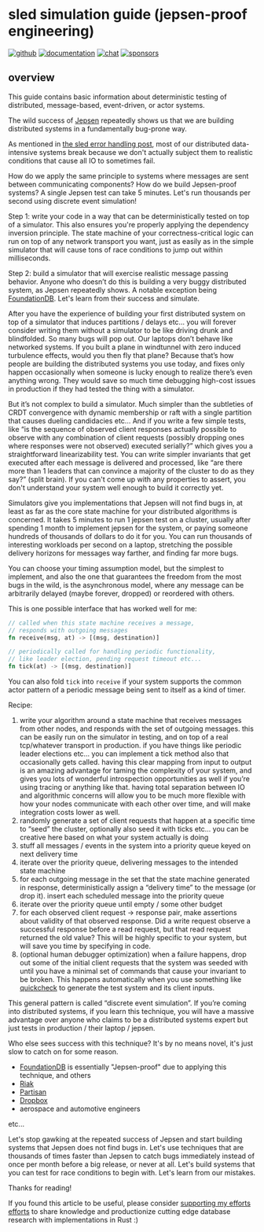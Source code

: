 # sled simulation guide (jepsen-proof engineering)

[![github](https://img.shields.io/github/stars/spacejam/sled.svg?style=social)](https://github.com/spacejam/sled)
[![documentation](https://docs.rs/sled/badge.svg)](https://docs.rs/sled)
[![chat](https://img.shields.io/discord/509773073294295082.svg?logo=discord)](https://discord.gg/Z6VsXds)
[![sponsors](https://img.shields.io/opencollective/backers/sled)](https://github.com/sponsors/spacejam)

## overview

This guide contains basic information about deterministic testing of distributed, message-based, event-driven, or actor systems.

The wild success of [Jepsen](https://jepsen.io) repeatedly shows us that we are building distributed systems in a fundamentally bug-prone way.

As mentioned in [the sled error handling post](https://sled.rs/errors), most of our distributed data-intensive systems break because we don't actually subject them to realistic conditions that cause all IO to sometimes fail.

How do we apply the same principle to systems where messages are sent between communicating components? How do we build Jepsen-proof systems? A single Jepsen test can take 5 minutes. Let's run thousands per second using discrete event simulation!

Step 1: write your code in a way that can be deterministically tested on top of a simulator. This also ensures you're properly applying the dependency inversion principle. The state machine of your correctness-critical logic can run on top of any network transport you want, just as easily as in the simple simulator that will cause tons of race conditions to jump out within milliseconds.

Step 2: build a simulator that will exercise realistic message passing behavior. Anyone who doesn’t do this is building a very buggy distributed system, as Jepsen repeatedly shows. A notable exception being [FoundationDB](https://www.youtube.com/watch?v=4fFDFbi3toc). Let's learn from their success and simulate.

After you have the experience of building your first distributed system on top of a simulator that induces partitions / delays etc… you will forever consider writing them without a simulator to be like driving drunk and blindfolded. So many bugs will pop out. Our laptops don’t behave like networked systems. If you built a plane in windtunnel with zero induced turbulence effects, would you then fly that plane? Because that’s how people are building the distributed systems you use today, and fixes only happen occasionally when someone is lucky enough to realize there’s even anything wrong. They would save so much time debugging high-cost issues in production if they had tested the thing with a simulator.

But it’s not complex to build a simulator. Much simpler than the subtleties of CRDT convergence with dynamic membership or raft with a single partition that causes dueling candidacies etc… And if you write a few simple tests, like “is the sequence of observed client responses actually possible to observe with any combination of client requests (possibly dropping ones where responses were not observed) executed serially?” which gives you a straightforward linearizability test. You can write simpler invariants that get executed after each message is delivered and processed, like “are there more than 1 leaders that can convince a majority of the cluster to do as they say?” (split brain). If you can't come up with any properties to assert, you don't understand your system well enough to build it correctly yet.

Simulators give you implementations that Jepsen will not find bugs in, at least as far as the core state machine for your distributed algorithms is concerned. It takes 5 minutes to run 1 jepsen test on a cluster, usually after spending 1 month to implement jepsen for the system, or paying someone hundreds of thousands of dollars to do it for you. You can run thousands of interesting workloads per second on a laptop, stretching the possible delivery horizons for messages way farther, and finding far more bugs.

You can choose your timing assumption model, but the simplest to implement, and also the one that guarantees the freedom from the most bugs in the wild, is the asynchronous model, where any message can be arbitrarily delayed (maybe forever, dropped) or reordered with others.

This is one possible interface that has worked well for me:

```rust
// called when this state machine receives a message,
// responds with outgoing messages
fn receive(msg, at) -> [(msg, destination)]

// periodically called for handling periodic functionality,
// like leader election, pending request timeout etc...
fn tick(at) -> [(msg, destination)]
```

You can also fold `tick` into `receive` if your system supports the common actor pattern of a periodic message being sent to itself as a kind of timer.

Recipe:

1. write your algorithm around a state machine that receives messages from other nodes, and responds with the set of outgoing messages. this can be easily run on the simulator in testing, and on top of a real tcp/whatever transport in production. if you have things like periodic leader elections etc… you can implement a tick method also that occasionally gets called. having this clear mapping from input to output is an amazing advantage for taming the complexity of your system, and gives you lots of wonderful introspection opportunities as well if you’re using tracing or anything like that. having total separation between IO and algorithmic concerns will allow you to be much more flexible with how your nodes communicate with each other over time, and will make integration costs lower as well.
1. randomly generate a set of client requests that happen at a specific time to “seed” the cluster, optionally also seed it with ticks etc… you can be creative here based on what your system actually is doing
1. stuff all messages / events in the system into a priority queue keyed on next delivery time
1. iterate over the priority queue, delivering messages to the intended state machine
1. for each outgoing message in the set that the state machine generated in response, deterministically assign a “delivery time” to the message (or drop it). insert each scheduled message into the priority queue
1. iterate over the priority queue until empty / some other budget
1. for each observed client request -> response pair, make assertions about validity of that observed response. Did a write request observe a successful response before a read request, but that read request returned the old value? This will be highly specific to your system, but will save you time by specifying in code.
1. (optional human debugger optimization) when a failure happens, drop out some of the initial client requests that the system was seeded with until you have a minimal set of commands that cause your invariant to be broken. This happens automatically when you use something like [quickcheck](https://docs.rs/quickcheck) to generate the test system and its client inputs.

This general pattern is called “discrete event simulation”. If you’re coming into distributed systems, if you learn this technique, you will have a massive advantage over anyone who claims to be a distributed systems expert but just tests in production / their laptop / jepsen.

Who else sees success with this technique? It's by no means novel, it's just slow to catch on for some reason.

* [FoundationDB](https://www.youtube.com/watch?v=4fFDFbi3toc) is essentially "Jepsen-proof" due to applying this technique, and others
* [Riak](https://speakerdeck.com/jtuple/hansei-property-based-development-of-concurrent-systems)
* [Partisan](https://dl.acm.org/doi/pdf/10.1145/3231104.3231106?download=true)
* [Dropbox](https://dropbox.tech/infrastructure/-testing-our-new-sync-engine)
* aerospace and automotive engineers

etc...

Let's stop gawking at the repeated success of Jepsen and start building systems that Jepsen does not find bugs in. Let's use techniques that are thousands of times faster than Jepsen to catch bugs immediately instead of once per month before a big release, or never at all. Let's build systems that you can test for race conditions to begin with. Let's learn from our mistakes.

Thanks for reading!

If you found this article to be useful, please consider [supporting my efforts
efforts](https://github.com/sponsors/spacejam) to share knowledge and
productionize cutting edge database research with implementations in Rust :)
